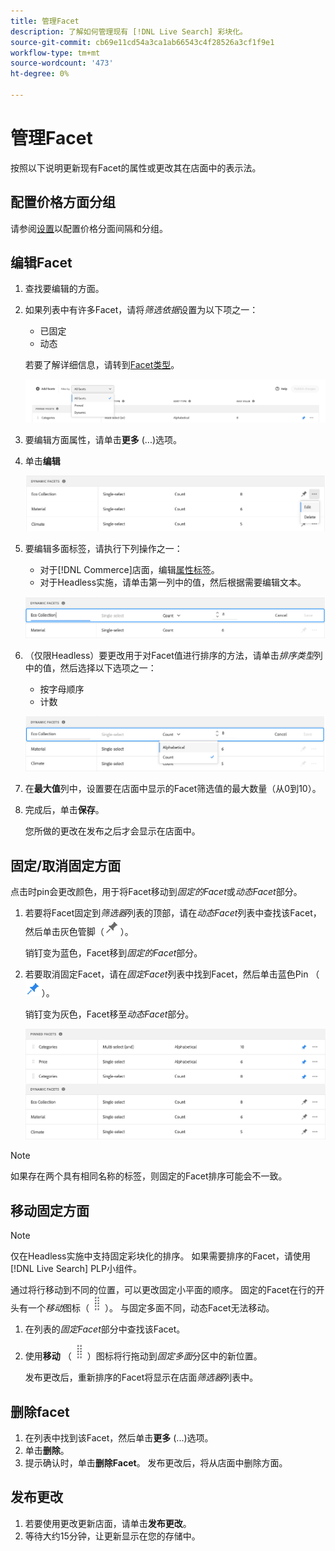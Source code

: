 ```yaml
---
title: 管理Facet
description: 了解如何管理现有 [!DNL Live Search] 彩块化。
source-git-commit: cb69e11cd54a3ca1ab66543c4f28526a3cf1f9e1
workflow-type: tm+mt
source-wordcount: '473'
ht-degree: 0%

---
```


# 管理Facet

按照以下说明更新现有Facet的属性或更改其在店面中的表示法。

## 配置价格方面分组

请参阅[设置](settings.md)以配置价格分面间隔和分组。

## 编辑Facet

1. 查找要编辑的方面。
1. 如果列表中有许多Facet，请将&#x200B;*筛选依据*&#x200B;设置为以下项之一：

   * 已固定
   * 动态

   若要了解详细信息，请转到[Facet类型](facets-type.md)。

   ![筛选Facet](assets/facets-filter-by-cropped.png)

1. 要编辑方面属性，请单击&#x200B;**更多** (...)选项。
1. 单击&#x200B;**编辑**

   ![编辑选项](assets/facet-edit-menu.png)

1. 要编辑多面标签，请执行下列操作之一：

   * 对于[!DNL Commerce]店面，编辑[属性标签](https://experienceleague.adobe.com/docs/commerce-admin/catalog/product-attributes/product-attributes.html)。
   * 对于Headless实施，请单击第一列中的值，然后根据需要编辑文本。

   ![编辑标签](assets/facet-edit-label.png)

1. （仅限Headless）要更改用于对Facet值进行排序的方法，请单击&#x200B;*排序类型*&#x200B;列中的值，然后选择以下选项之一：

   * 按字母顺序
   * 计数

   ![编辑计数](assets/facets-edit-count.png)

1. 在&#x200B;**最大值**&#x200B;列中，设置要在店面中显示的Facet筛选值的最大数量（从0到10）。
1. 完成后，单击&#x200B;**保存**。

   您所做的更改在发布之后才会显示在店面中。

## 固定/取消固定方面

点击时pin会更改颜色，用于将Facet移动到&#x200B;*固定的Facet*&#x200B;或&#x200B;*动态Facet*&#x200B;部分。

1. 若要将Facet固定到&#x200B;*筛选器*&#x200B;列表的顶部，请在&#x200B;*动态Facet*&#x200B;列表中查找该Facet，然后单击灰色管脚（![Pin选择器](assets/btn-pin-gray.png)）。

   销钉变为蓝色，Facet移到&#x200B;*固定的Facet*&#x200B;部分。

1. 若要取消固定Facet，请在&#x200B;*固定Facet*&#x200B;列表中找到Facet，然后单击蓝色Pin （![固定Facet选择器](assets/btn-pin-blue.png)）。

   销钉变为灰色，Facet移至&#x200B;*动态Facet*&#x200B;部分。

   ![固定和动态Facet](assets/facets-pinned-unpinned.png)

>[!NOTE]
>
>如果存在两个具有相同名称的标签，则固定的Facet排序可能会不一致。

## 移动固定方面

>[!NOTE]
>
>仅在Headless实施中支持固定彩块化的排序。 如果需要排序的Facet，请使用[!DNL Live Search] PLP小组件。

通过将行移动到不同的位置，可以更改固定小平面的顺序。 固定的Facet在行的开头有一个&#x200B;*移动*&#x200B;图标（![移动选择器](assets/btn-move.png)）。 与固定多面不同，动态Facet无法移动。

1. 在列表的&#x200B;*固定Facet*&#x200B;部分中查找该Facet。
1. 使用&#x200B;**移动** （![移动选择器](assets/btn-move.png)）图标将行拖动到&#x200B;*固定多面*&#x200B;分区中的新位置。

   发布更改后，重新排序的Facet将显示在店面&#x200B;*筛选器*&#x200B;列表中。

## 删除facet

1. 在列表中找到该Facet，然后单击&#x200B;**更多** (...)选项。
1. 单击&#x200B;**删除**。
1. 提示确认时，单击&#x200B;**删除Facet**。
发布更改后，将从店面中删除方面。

## 发布更改

1. 若要使用更改更新店面，请单击&#x200B;**发布更改**。
1. 等待大约15分钟，让更新显示在您的存储中。
